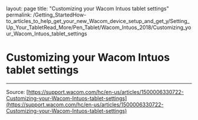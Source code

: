 layout: page
title: "Customizing your Wacom Intuos tablet settings"
permalink: /Getting_StartedHow-to_articles_to_help_get_your_new_Wacom_device_setup_and_get_y/Setting_Up_Your_TabletRead_More/Pen_Tablet/Wacom_Intuos_2018/Customizing_your_Wacom_Intuos_tablet_settings

# Customizing your Wacom Intuos tablet settings



---
Source: [https://support.wacom.com/hc/en-us/articles/1500006330722-Customizing-your-Wacom-Intuos-tablet-settings](https://support.wacom.com/hc/en-us/articles/1500006330722-Customizing-your-Wacom-Intuos-tablet-settings)

